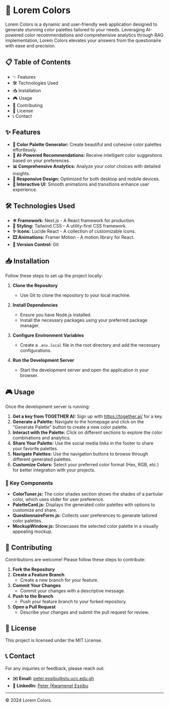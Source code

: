 # 🎨 Lorem Colors

Lorem Colors is a dynamic and user-friendly web application designed to generate stunning color palettes tailored to your needs. Leveraging AI-powered color recommendations and comprehensive analytics through RAG implementation, Lorem Colors elevates your answers from the questionaire with ease and precision.

## 📋 Table of Contents

- ✨ Features
- 🛠️ Technologies Used
- 📥 Installation
- 🎮 Usage
- 🤝 Contributing
- 📄 License
- 📞 Contact

## ✨ Features

- **🎨 Color Palette Generator:** Create beautiful and cohesive color palettes effortlessly.
- **🤖 AI-Powered Recommendations:** Receive intelligent color suggestions based on your preferences.
- **📊 Comprehensive Analytics:** Analyze your color choices with detailed insights.
- **📱 Responsive Design:** Optimized for both desktop and mobile devices.
- **🔄 Interactive UI:** Smooth animations and transitions enhance user experience.

## 🛠️ Technologies Used

- **⚛️ Framework:** Next.js - A React framework for production.
- **🎨 Styling:** Tailwind CSS - A utility-first CSS framework.
- **✨ Icons:** Lucide React - A collection of customizable icons.
- **🎞️ Animations:** Framer Motion - A motion library for React.
- **📂 Version Control:** Git

## 📥 Installation

Follow these steps to set up the project locally:

1. **Clone the Repository**

   - Use Git to clone the repository to your local machine.

2. **Install Dependencies**

   - Ensure you have Node.js installed.
   - Install the necessary packages using your preferred package manager.

3. **Configure Environment Variables**

   - Create a `.env.local` file in the root directory and add the necessary configurations.

4. **Run the Development Server**
   - Start the development server and open the application in your browser.

## 🎮 Usage

Once the development server is running:

1. **Get a key from TOGETHER AI:** Sign up with https://together.ai/ for a key.
1. **Generate a Palette:** Navigate to the homepage and click on the "Generate Palette" button to create a new color palette.
1. **Interact with the Palette:** Click on different sections to explore the color combinations and analytics.
1. **Share Your Palette:** Use the social media links in the footer to share your favorite palettes.
1. **Navigate Palettes:** Use the navigation buttons to browse through different generated palettes.
1. **Customize Colors:** Select your preferred color format (Hex, RGB, etc.) for better integration with your projects.

### 🔑 Key Components

- **ColorTuner.js:** The color shades section shows the shades of a partiular color, which uses slider for user preference.
- **PaletteCard.js:** Displays the generated color palettes with options to customize and share.
- **QuestionnaireForm.js:** Collects user preferences to generate tailored color palettes.
- **MockupWindow.js:** Showcases the selected color palette in a visually appealing mockup.

## 🤝 Contributing

Contributions are welcome! Please follow these steps to contribute:

1. **Fork the Repository**
2. **Create a Feature Branch**
   - Create a new branch for your feature.
3. **Commit Your Changes**
   - Commit your changes with a descriptive message.
4. **Push to the Branch**
   - Push your feature branch to your forked repository.
5. **Open a Pull Request**
   - Describe your changes and submit the pull request for review.

## 📄 License

This project is licensed under the MIT License.

## 📞 Contact

For any inquiries or feedback, please reach out:

- **✉️ Email:** peter.essibu@stu.ucc.edu.gh
- **🔗 LinkedIn:** [Peter (Kwamena) Essibu](https://linkedin.com/in/peteressibu)

---

© 2024 Lorem Colors.
